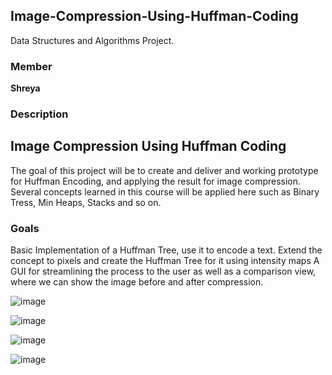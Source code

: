 ## Image-Compression-Using-Huffman-Coding
Data Structures and Algorithms Project.

### Member
**Shreya**

### Description

## Image Compression Using Huffman Coding

The goal of this project will be to create and deliver and working prototype for Huffman Encoding, and applying the result for image compression. Several concepts learned in this course will be applied here such as Binary Tress, Min Heaps, Stacks and so on. 

### Goals

Basic Implementation of a Huffman Tree, use it to encode a text.
Extend the concept to pixels and create the Huffman Tree for it using intensity maps
A GUI for streamlining the process to the user as well as a comparison view, where we can show the image before and after compression.



![image](https://user-images.githubusercontent.com/63296631/189532776-6a04268f-741f-4682-84fb-fff5654bde1b.png) 


![image](https://user-images.githubusercontent.com/63296631/189532823-c281e5a5-c252-4d5c-9c46-23142bdbff9c.png)


![image](https://user-images.githubusercontent.com/63296631/189532877-f4ee6a40-9ead-4735-a35a-41f65191fb38.png) 


![image](https://user-images.githubusercontent.com/63296631/189532902-00ed2cce-9c88-49bf-a5a7-201cd34f459f.png) 
